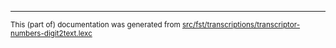 

* * *

<small>This (part of) documentation was generated from [src/fst/transcriptions/transcriptor-numbers-digit2text.lexc](https://github.com/giellalt/lang-rus/blob/main/src/fst/transcriptions/transcriptor-numbers-digit2text.lexc)</small>
